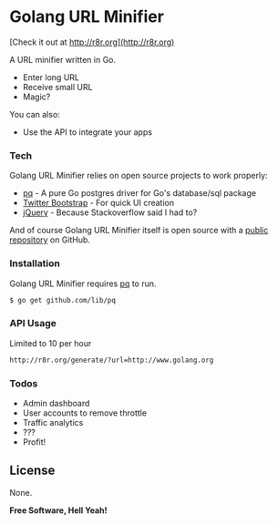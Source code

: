 # Golang URL Minifier

[Check it out at http://r8r.org](http://r8r.org)

A URL minifier written in Go.

  - Enter long URL
  - Receive small URL
  - Magic?

You can also:
  - Use the API to integrate your apps

### Tech

Golang URL Minifier relies on open source projects to work properly:

* [pq] - A pure Go postgres driver for Go's database/sql package
* [Twitter Bootstrap] - For quick UI creation
* [jQuery] - Because Stackoverflow said I had to?

And of course Golang URL Minifier itself is open source with a [public repository][gomin]
 on GitHub.

### Installation

Golang URL Minifier requires [pq](https://github.com/lib/pq) to run.

```sh
$ go get github.com/lib/pq
```

### API Usage

Limited to 10 per hour

```sh
http://r8r.org/generate/?url=http://www.golang.org
```

### Todos

 - Admin dashboard
 - User accounts to remove throttle
 - Traffic analytics
 - ???
 - Profit!

License
----

None.


**Free Software, Hell Yeah!**

[//]: # (These are reference links used in the body of this note and get stripped out when the markdown processor does its job. There is no need to format nicely because it shouldn't be seen. Thanks SO - http://stackoverflow.com/questions/4823468/store-comments-in-markdown-syntax)


   [pq]: <https://github.com/lib/pq>
   [Twitter Bootstrap]: <http://getbootstrap.com/>
   [jQuery]: <https://jquery.com/>
   [gomin]: <https://github.com/nickvellios/Golang-URL-Minifier>
